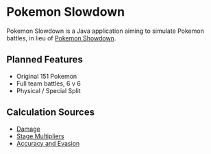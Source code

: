 # Pokemon Slowdown

Pokemon Slowdown is a Java application aiming to simulate Pokemon battles, in lieu of [Pokemon Showdown](https://pokemonshowdown.com/).

## Planned Features

- Original 151 Pokemon
- Full team battles, 6 v 6
- Physical / Special Split

## Calculation Sources

- [Damage](https://bulbapedia.bulbagarden.net/wiki/Damage#Generation_V_onward)
- [Stage Multipliers](https://bulbapedia.bulbagarden.net/wiki/Stat_modifier#Stage_multipliers)
- [Accuracy and Evasion](https://bulbapedia.bulbagarden.net/wiki/Stat#Generations_III_onward)